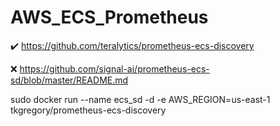 # AWS_ECS_Prometheus

✔️ https://github.com/teralytics/prometheus-ecs-discovery

❌ https://github.com/signal-ai/prometheus-ecs-sd/blob/master/README.md


sudo docker run --name ecs_sd -d -e AWS_REGION=us-east-1 tkgregory/prometheus-ecs-discovery
